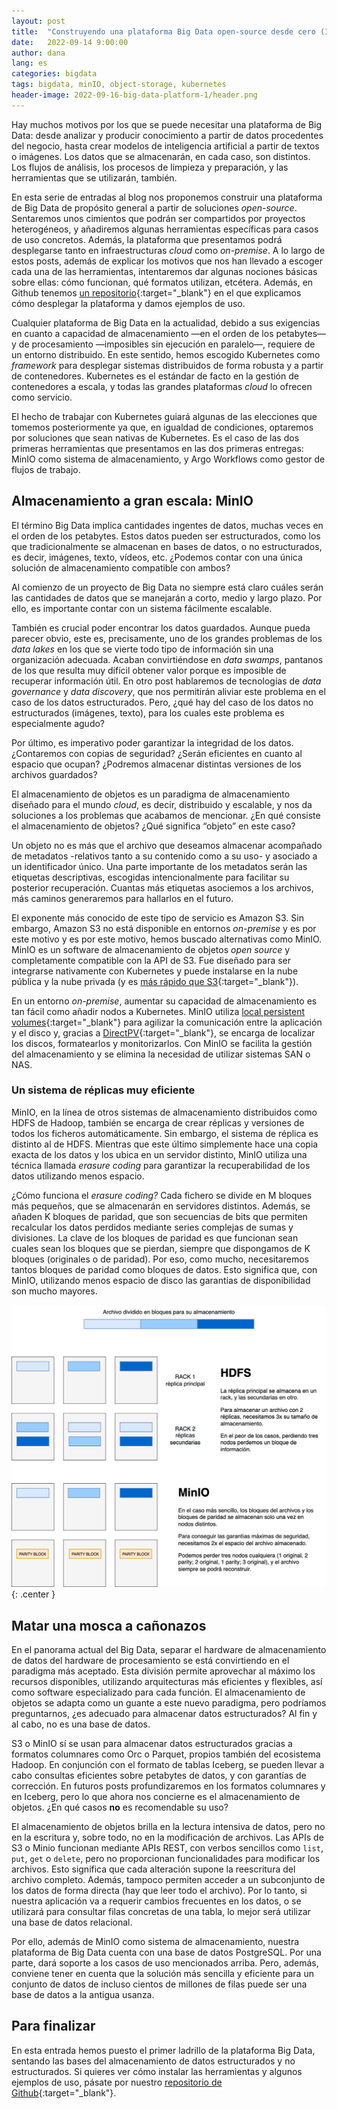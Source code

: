 ```yaml
---
layout: post
title:  "Construyendo una plataforma Big Data open-source desde cero (I): Persistencia"
date:   2022-09-14 9:00:00
author: dana
lang: es
categories: bigdata
tags: bigdata, minIO, object-storage, kubernetes
header-image: 2022-09-16-big-data-platform-1/header.png
---
```


Hay muchos motivos por los que se puede necesitar una plataforma de Big Data: desde analizar y producir conocimiento a partir de datos procedentes del negocio, hasta crear modelos de inteligencia artificial a partir de textos o imágenes. Los datos que se almacenarán, en cada caso, son distintos. Los flujos de análisis, los procesos de limpieza y preparación, y las herramientas que se utilizarán, también.

En esta serie de entradas al blog nos proponemos construir una plataforma de Big Data de propósito general a partir de soluciones *open-source*. Sentaremos unos cimientos que podrán ser compartidos por proyectos heterogéneos, y añadiremos algunas herramientas específicas para casos de uso concretos. Además, la plataforma que presentamos podrá desplegarse tanto en infraestructuras *cloud* como *on-premise*. A lo largo de estos posts, además de explicar los motivos que nos han llevado a escoger cada una de las herramientas, intentaremos dar algunas nociones básicas sobre ellas: cómo funcionan, qué formatos utilizan, etcétera. Además, en Github tenemos [un repositorio](https://github.com/wearearima/big-data-platform){:target="_blank"} en el que explicamos cómo desplegar la plataforma y damos ejemplos de uso.

Cualquier plataforma de Big Data en la actualidad, debido a sus exigencias en cuanto a capacidad de almacenamiento —en el orden de los petabytes— y de procesamiento —imposibles sin ejecución en paralelo—, requiere de un entorno distribuido. En este sentido, hemos escogido Kubernetes como *framework* para desplegar sistemas distribuidos de forma robusta y a partir de contenedores. Kubernetes es el estándar de facto en la gestión de contenedores a escala, y todas las grandes plataformas *cloud* lo ofrecen como servicio.

El hecho de trabajar con Kubernetes guiará algunas de las elecciones que tomemos posteriormente ya que, en igualdad de condiciones, optaremos por soluciones que sean nativas de Kubernetes. Es el caso de las dos primeras herramientas que presentamos en las dos primeras entregas: 
MinIO como sistema de almacenamiento, y Argo Workflows como gestor de flujos de trabajo.

## Almacenamiento a gran escala: MinIO

El término Big Data implica cantidades ingentes de datos, muchas veces en el orden de los petabytes. Estos datos pueden ser estructurados, como los que tradicionalmente se almacenan en bases de datos, o no estructurados, es decir, imágenes, texto, vídeos, etc. ¿Podemos contar con una única solución de almacenamiento compatible con ambos?

Al comienzo de un proyecto de Big Data no siempre está claro cuáles serán las cantidades de datos que se manejarán a corto, medio y largo plazo. Por ello, es importante contar con un sistema fácilmente escalable. 

También es crucial poder encontrar los datos guardados. Aunque pueda parecer obvio, este es, precisamente, uno de los grandes problemas de los *data lakes* en los que se vierte todo tipo de información sin una organización adecuada. Acaban convirtiéndose en *data swamps*, pantanos de los que resulta muy difícil obtener valor porque es imposible de recuperar información útil. En otro post hablaremos de tecnologías de *data governance* y *data discovery*, que nos permitirán aliviar este problema en el caso de los datos estructurados. Pero, ¿qué hay del caso de los datos no estructurados (imágenes, texto), para los cuales este problema es especialmente agudo?

Por último, es imperativo poder garantizar la integridad de los datos. ¿Contaremos con copias de seguridad? ¿Serán eficientes en cuanto al espacio que ocupan? ¿Podremos almacenar distintas versiones de los archivos guardados?

El almacenamiento de objetos es un paradigma de almacenamiento diseñado para el mundo *cloud*, es decir, distribuido y escalable, y nos da soluciones a los problemas que acabamos de mencionar.  ¿En qué consiste el almacenamiento de objetos? ¿Qué significa “objeto” en este caso? 

Un objeto no es más que el archivo que deseamos almacenar acompañado de metadatos -relativos tanto a su contenido como a su uso- y asociado a un identificador único. Una parte importante de los metadatos serán las etiquetas descriptivas, escogidas intencionalmente para facilitar su posterior recuperación. Cuantas más etiquetas asociemos a los archivos, más caminos generaremos para hallarlos en el futuro. 

El exponente más conocido de este tipo de servicio es Amazon S3. Sin embargo, Amazon S3 no está disponible en entornos *on-premise* y es por este motivo y es por este motivo, hemos buscado alternativas como MinIO. MinIO es un software de almacenamiento de objetos *open source* y completamente compatible con la API de S3. Fue diseñado para ser integrarse nativamente con Kubernetes y puede instalarse en la nube pública y la nube privada (y es [más rápido que S3](https://altinity.com/blog/clickhouse-object-storage-performance-minio-vs-aws-s3){:target="_blank"}).

En un entorno *on-premise*, aumentar su capacidad de almacenamiento es tan fácil como añadir nodos a Kubernetes. MinIO utiliza [local persistent volumes](https://kubernetes.io/blog/2019/04/04/kubernetes-1.14-local-persistent-volumes-ga/#what-is-a-local-persistent-volume){:target="_blank"} para agilizar la comunicación entre la aplicación y el disco y, gracias a [DirectPV](https://blog.min.io/introducing-directpv/){:target="_blank"}, se encarga de localizar los discos, formatearlos y monitorizarlos. Con MinIO se facilita la gestión del almacenamiento y se elimina la necesidad de utilizar sistemas SAN o NAS.

### Un sistema de réplicas muy eficiente

MinIO, en la línea de otros sistemas de almacenamiento distribuidos como HDFS de Hadoop, también se encarga de crear réplicas y versiones de todos los ficheros automáticamente. Sin embargo, el sistema de réplica es distinto al de HDFS. Mientras que este último simplemente hace una copia exacta de los datos y los ubica en un servidor distinto, MinIO utiliza una técnica llamada *erasure coding* para garantizar la recuperabilidad de los datos utilizando menos espacio. 

¿Cómo funciona el *erasure coding?* Cada fichero se divide en M bloques más pequeños, que se almacenarán en servidores distintos. Además, se añaden K bloques de paridad, que son secuencias de bits que permiten recalcular los datos perdidos mediante series complejas de sumas y divisiones. La clave de los bloques de paridad es que funcionan sean cuales sean los bloques que se pierdan, siempre que dispongamos de K bloques (originales o de paridad). Por eso, como mucho, necesitaremos tantos bloques de paridad como bloques de datos. Esto significa que, con MinIO, utilizando menos espacio de disco las garantías de disponibilidad son mucho mayores.

![Modelos de réplica](/assets/images/2022-09-16-big-data-platform-1/replication_schemes.jpeg){: .center }

## Matar una mosca a cañonazos

En el panorama actual del Big Data, separar el hardware de almacenamiento de datos del hardware de procesamiento se está convirtiendo en el paradigma más aceptado. Esta división permite aprovechar al máximo los recursos disponibles, utilizando arquitecturas más eficientes y flexibles, así como software especializado para cada función. El almacenamiento de objetos se adapta como un guante a este nuevo paradigma, pero podríamos preguntarnos, ¿es adecuado para almacenar datos estructurados? Al fin y al cabo, no es una base de datos.

S3 o MinIO sí se usan para almacenar datos estructurados gracias a formatos columnares como Orc o Parquet, propios también del ecosistema Hadoop. En conjunción con el formato de tablas Iceberg, se pueden llevar a cabo consultas eficientes sobre petabytes de datos, y con garantías de corrección. En futuros posts profundizaremos en los formatos columnares y en Iceberg, pero lo que ahora nos concierne es el almacenamiento de objetos. ¿En qué casos **no** es recomendable su uso?

El almacenamiento de objetos brilla en la lectura intensiva de datos, pero no en la escritura y, sobre todo, no en la modificación de archivos. Las APIs de S3 o Minio funcionan mediante APIs REST, con verbos sencillos como `list`, `put`, `get` o `delete`, pero no proporcionan funcionalidades para modificar los archivos. Esto significa que cada alteración supone la reescritura del archivo completo. Además, tampoco permiten acceder a un subconjunto de los datos de forma directa (hay que leer todo el archivo). Por lo tanto, si nuestra aplicación va a requerir cambios frecuentes en los datos, o se utilizará para consultar filas concretas de una tabla, lo mejor será utilizar una base de datos relacional.

Por ello, además de MinIO como sistema de almacenamiento, nuestra plataforma de Big Data cuenta con una base de datos PostgreSQL. Por una parte, dará soporte a los casos de uso mencionados arriba. Pero, además, conviene tener en cuenta que la solución más sencilla y eficiente para un conjunto de datos de incluso cientos de millones de filas puede ser una base de datos a la antigua usanza.

## Para finalizar

En esta entrada hemos puesto el primer ladrillo de la plataforma Big Data, sentando las
bases del almacenamiento de datos estructurados y no estructurados. Si quieres ver
cómo instalar las herramientas y algunos ejemplos de uso, 
pásate por nuestro [repositorio de Github](https://github.com/wearearima/big-data-platform){:target="_blank"}.